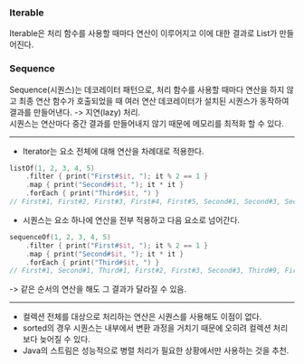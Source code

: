 ### Iterable
Iterable은 처리 함수를 사용할 때마다 연산이 이루어지고 이에 대한 결과로 List가 만들어진다.

### Sequence
Sequence(시퀀스)는 데코레이터 패턴으로, 처리 함수를 사용할 때마다 연산을 하지 않고 최종 연산 함수가 호출되었을 때 여러 연산 데코레이터가 설치된 시퀀스가 동작하여 결과를 만들어낸다. -> 지연(lazy) 처리.  
시퀀스는 연산마다 중간 결과를 만들어내지 않기 때문에 메모리를 최적화 할 수 있다. 
***
* Iterator는 요소 전체에 대해 연산을 차례대로 적용한다.
```kotlin
listOf(1, 2, 3, 4, 5)
    .filter { print("First#$it, "); it % 2 == 1 }
    .map { print("Second#$it, "); it * it }
    .forEach { print("Third#$it, ") }
// First#1, First#2, First#3, First#4, First#5, Second#1, Second#3, Second#5, Third#1, Third#9, Third#25,
```

* 시퀀스는 요소 하나에 연산을 전부 적용하고 다음 요소로 넘어간다.
```kotlin
sequenceOf(1, 2, 3, 4, 5)
    .filter { print("First#$it, "); it % 2 == 1 }
    .map { print("Second#$it, "); it * it }
    .forEach { print("Third#$it, ") }
// First#1, Second#1, Third#1, First#2, First#3, Second#3, Third#9, First#4, First#5, Second#5, Third#25, 
```
-> 같은 순서의 연산을 해도 그 결과가 달라질 수 있음. 
***
* 컬렉션 전체를 대상으로 처리하는 연산은 시퀀스를 사용해도 이점이 없다.
* sorted의 경우 시퀀스는 내부에서 변환 과정을 거치기 때문에 오히려 컬렉션 처리보다 늦어질 수 있다.
* Java의 스트림은 성능적으로 병렬 처리가 필요한 상황에서만 사용하는 것을 추천.
